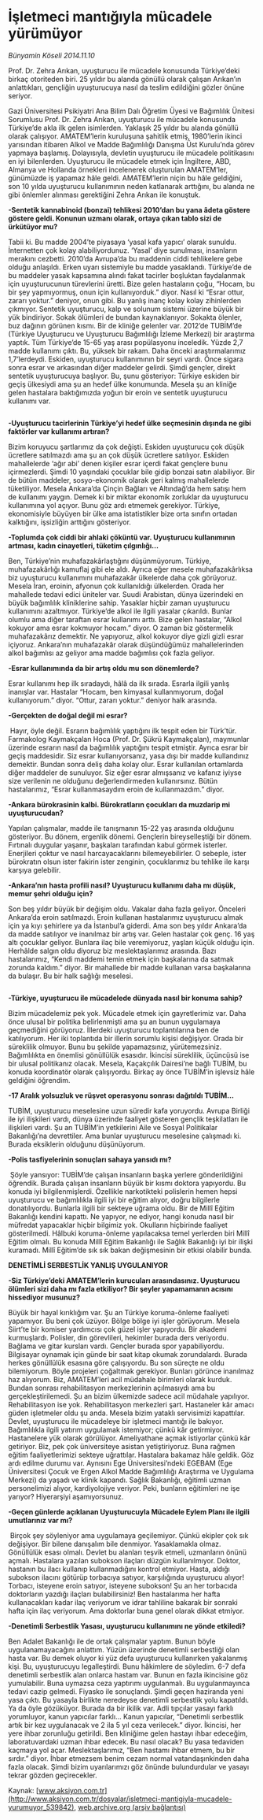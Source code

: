 # İşletmeci mantığıyla mücadele yürümüyor

*Bünyamin Köseli 2014.11.10*

<div class="pNewsDetailMainContent" itemprop="articleBody">
 <div id="newsSpot">
  Prof. Dr. Zehra Arıkan, uyuşturucu ile mücadele konusunda Türkiye’deki birkaç otoriteden biri. 25 yıldır bu alanda gönüllü olarak çalışan Arıkan’ın anlattıkları, gençliğin uyuşturucuya nasıl da teslim edildiğini gözler önüne seriyor.
 </div>
 <div id="newsText">
  <p>
   Gazi Üniversitesi Psikiyatri Ana Bilim Dalı Öğretim Üyesi ve Bağımlılık Ünitesi Sorumlusu Prof. Dr. Zehra Arıkan, uyuşturucu ile mücadele konusunda Türkiye’de akla ilk gelen isimlerden. Yaklaşık 25 yıldır bu alanda gönüllü olarak çalışıyor. AMATEM’lerin kuruluşuna şahitlik etmiş, 1980’lerin ikinci yarısından itibaren Alkol ve Madde Bağımlılığı Danışma Üst Kurulu’nda görev yapmaya başlamış. Dolayısıyla, devletin uyuşturucu ile mücadele politikasını en iyi bilenlerden. Uyuşturucu ile mücadele etmek için İngiltere, ABD, Almanya ve Hollanda örnekleri incelenerek oluşturulan AMATEM’ler, günümüzde iş yapamaz hâle geldi. AMATEM’lerin niçin bu hâle geldiğini, son 10 yılda uyuşturucu kullanımının neden katlanarak arttığını, bu alanda ne gibi önlemler alınması gerektiğini Zehra Arıkan ile konuştuk.
  </p>
  <p>
   <strong>
    -Sentetik kannabinoid (bonzai) tehlikesi 2010’dan bu yana âdeta göstere göstere geldi. Konunun uzmanı olarak, ortaya çıkan tablo sizi de ürkütüyor mu?
   </strong>
  </p>
  <p>
   Tabii ki. Bu madde 2004’te piyasaya ‘yasal kafa yapıcı’ olarak sunuldu. İnternetten çok kolay alabiliyordunuz. ‘Yasal’ diye sunulması, insanların merakını cezbetti. 2010’da Avrupa’da bu maddenin ciddi tehlikelere gebe olduğu anlaşıldı. Erken uyarı sistemiyle bu madde yasaklandı. Türkiye’de de bu maddeler yasak kapsamına alındı fakat tacirler boşluktan faydalanmak için uyuşturucunun türevlerini üretti. Bize gelen hastaların çoğu, “Hocam, bu bir şey yapmıyormuş, onun için kullanıyorduk.” diyor. Nasıl ki “Esrar ottur, zararı yoktur.” deniyor, onun gibi. Bu yanlış inanç kolay kolay zihinlerden çıkmıyor. Sentetik uyuşturucu, kalp ve solunum sistemi üzerine büyük bir yük bindiriyor. Sokak ölümleri de bundan kaynaklanıyor. Sokakta ölenler, buz dağının görünen kısmı. Bir de kliniğe gelenler var. 2012’de TUBİM’de (Türkiye Uyuşturucu ve Uyuşturucu Bağımlılığı İzleme Merkezi) bir araştırma yaptık. Tüm Türkiye’de 15-65 yaş arası popülasyonu inceledik. Yüzde 2,7 madde kullanımı çıktı. Bu, yüksek bir rakam. Daha önceki araştırmalarımız 1,7’lerdeydi. Eskiden, uyuşturucu kullanımının bir seyri vardı. Önce sigara sonra esrar ve arkasından diğer maddeler gelirdi. Şimdi gençler, direkt sentetik uyuşturucuya başlıyor. Bu, şunu gösteriyor: Türkiye eskiden bir geçiş ülkesiydi ama şu an hedef ülke konumunda. Mesela şu an kliniğe gelen hastalara baktığımızda yoğun bir eroin ve sentetik uyuşturucu kullanımı var.
  </p>
  <p>
   <img alt="" src="http://web.archive.org/web/20150731115753im_/http://medya.aksiyon.com.tr/aksiyon/2014/11/10/isletmeci-mantigiyla2.jpg"/>
  </p>
  <p>
   <strong>
    -Uyuşturucu tacirlerinin Türkiye’yi hedef ülke seçmesinin dışında ne gibi faktörler var kullanımı artıran?
   </strong>
  </p>
  <p>
   Bizim koruyucu şartlarımız da çok değişti. Eskiden uyuşturucu çok düşük ücretlere satılmazdı ama şu an çok düşük ücretlere satılıyor. Eskiden mahallelerde ‘ağır abi’ denen kişiler esrar içerdi fakat gençlere bunu içirmezlerdi. Şimdi 10 yaşındaki çocuklar bile gidip bonzai satın alabiliyor. Bir de bütün maddeler, sosyo-ekonomik olarak geri kalmış mahallelerde tüketiliyor. Mesela Ankara’da Çinçin Bağları ve Altındağ’da hem satışı hem de kullanımı yaygın. Demek ki bir miktar ekonomik zorluklar da uyuşturucu kullanımına yol açıyor. Bunu göz ardı etmemek gerekiyor. Türkiye, ekonomisiyle büyüyen bir ülke ama istatistikler bize orta sınıfın ortadan kalktığını, işsizliğin arttığını gösteriyor.
  </p>
  <p>
   <strong>
    -Toplumda çok ciddi bir ahlaki çöküntü var. Uyuşturucu kullanımının artması, kadın cinayetleri, tüketim çılgınlığı…
   </strong>
  </p>
  <p>
   Ben, Türkiye’nin muhafazakârlaştığını düşünmüyorum. Türkiye, muhafazakârlığı kamuflaj gibi ele aldı. Ayrıca eğer mesele muhafazakârlıksa biz uyuşturucu kullanımını muhafazakâr ülkelerde daha çok görüyoruz. Mesela İran, eroinin, afyonun çok kullanıldığı ülkelerden. Orada her mahallede tedavi edici üniteler var. Suudi Arabistan, dünya üzerindeki en büyük bağımlılık kliniklerine sahip. Yasaklar hiçbir zaman uyuşturucu kullanımını azaltmıyor. Türkiye’de alkol ile ilgili yasalar çıkarıldı. Bunlar olumlu ama diğer taraftan esrar kullanımı arttı. Bize gelen hastalar, “Alkol kokuyor ama esrar kokmuyor hocam.” diyor. O zaman biz göstermelik muhafazakârız demektir. Ne yapıyoruz, alkol kokuyor diye gizli gizli esrar içiyoruz. Ankara’nın muhafazakâr olarak düşündüğümüz mahallelerinden alkol bağımlısı az geliyor ama madde bağımlısı çok fazla geliyor.
  </p>
  <p>
   <strong>
    -Esrar kullanımında da bir artış oldu mu son dönemlerde?
   </strong>
  </p>
  <p>
   Esrar kullanımı hep ilk sıradaydı, hâlâ da ilk sırada. Esrarla ilgili yanlış inanışlar var. Hastalar “Hocam, ben kimyasal kullanmıyorum, doğal kullanıyorum.” diyor. “Ottur, zararı yoktur.” deniyor halk arasında.
  </p>
  <p>
   <strong>
    -Gerçekten de doğal değil mi esrar?
   </strong>
  </p>
  <p>
   <img alt="" src="http://web.archive.org/web/20150731115753im_/http://medya.aksiyon.com.tr/aksiyon/2014/11/10/isletmeci-mantigiyla3.jpg"/>
   Hayır, öyle değil. Esrarın bağımlılık yaptığını ilk tespit eden bir Türk’tür. Farmakolog Kaymakçalan Hoca (Prof. Dr. Şükrü Kaymakçalan), maymunlar üzerinde esrarın nasıl da bağımlılık yaptığını tespit etmiştir. Ayrıca esrar bir geçiş maddesidir. Siz esrar kullanıyorsanız, yasa dışı bir madde kullandınız demektir. Bundan sonra deliş daha kolay olur. Esrar kullanılan ortamlarda diğer maddeler de sunuluyor. Siz eğer esrar almışsanız ve kafanız iyiyse size verilenin ne olduğunu değerlendirmeden kullanırsınız. Bütün hastalarımız, “Esrar kullanmasaydım eroin de kullanmazdım.” diyor.
  </p>
  <p>
   <strong>
    -Ankara bürokrasinin kalbi. Bürokratların çocukları da muzdarip mi uyuşturucudan?
   </strong>
  </p>
  <p>
   Yapılan çalışmalar, madde ile tanışmanın 15-22 yaş arasında olduğunu gösteriyor. Bu dönem, ergenlik dönemi. Gençlerin bireyselleştiği bir dönem. Fırtınalı duygular yaşanır, başkaları tarafından kabul görmek isterler. Enerjileri çoktur ve nasıl harcayacaklarını bilemeyebilirler. O sebeple, ister bürokratın olsun ister fakirin ister zenginin, çocuklarımız bu tehlike ile karşı karşıya gelebilir.
  </p>
  <p>
   <strong>
    -Ankara’nın hasta profili nasıl? Uyuşturucu kullanımı daha mı düşük, memur şehri olduğu için?
   </strong>
  </p>
  <p>
   Son beş yıldır büyük bir değişim oldu. Vakalar daha fazla geliyor. Önceleri Ankara’da eroin satılmazdı. Eroin kullanan hastalarımız uyuşturucu almak için ya kıyı şehirlere ya da İstanbul’a giderdi. Ama son beş yıldır Ankara’da da madde satılıyor ve inanılmaz bir artış var. Gelen hastalar çok genç. 16 yaş altı çocuklar geliyor. Bunlara ilaç bile veremiyoruz, yaşları küçük olduğu için. Herhâlde salgın oldu diyoruz biz meslektaşlarımız arasında. Bazı hastalarımız, “Kendi maddemi temin etmek için başkalarına da satmak zorunda kaldım.” diyor. Bir mahallede bir madde kullanan varsa başkalarına da bulaşır. Bu bir halk sağlığı meselesi.
  </p>
  <p>
   <img alt="" src="http://web.archive.org/web/20150731115753im_/http://medya.aksiyon.com.tr/aksiyon/2014/11/10/isletmeci-mantigiyla4.jpg"/>
  </p>
  <p>
   <strong>
    -Türkiye, uyuşturucu ile mücadelede dünyada nasıl bir konuma sahip?
   </strong>
  </p>
  <p>
   Bizim mücadelemiz pek yok. Mücadele etmek için gayretlerimiz var. Daha önce ulusal bir politika belirlenmişti ama şu an bunun uygulamaya geçmediğini görüyoruz. İllerdeki uyuşturucu toplantılarına ben de katılıyorum. Her iki toplantıda bir illerin sorumlu kişisi değişiyor. Orada bir süreklilik olmuyor. Bunu bu şekilde yapamazsınız, yürütemezsiniz. Bağımlılıkta en önemlisi gönüllülük esasıdır. İkincisi süreklilik, üçüncüsü ise bir ulusal politikanız olacak. Mesela, Kaçakçılık Dairesi’ne bağlı TUBİM, bu konuda koordinatör olarak çalışıyordu. Birkaç ay önce TUBİM’in işlevsiz hâle geldiğini öğrendim.
  </p>
  <p>
   <strong>
    -17 Aralık yolsuzluk ve rüşvet operasyonu sonrası dağıtıldı TUBİM…
   </strong>
  </p>
  <p>
   TUBİM, uyuşturucu meselesine uzun süredir kafa yoruyordu. Avrupa Birliği ile iyi ilişkileri vardı, dünya üzerinde faaliyet gösteren gençlik teşkilatları ile ilişkileri vardı. Şu an TUBİM’in yetkilerini Aile ve Sosyal Politikalar Bakanlığı’na devrettiler. Ama bunlar uyuşturucu meselesine çalışmadı ki. Burada eksiklerin olduğunu düşünüyorum.
  </p>
  <p>
   <strong>
    -Polis tasfiyelerinin sonuçları sahaya yansıdı mı?
   </strong>
  </p>
  <p>
   <img alt="" src="http://web.archive.org/web/20150731115753im_/http://medya.aksiyon.com.tr/aksiyon/2014/11/10/isletmeci-mantigiyla5.jpg"/>
   Şöyle yansıyor: TUBİM’de çalışan insanların başka yerlere gönderildiğini öğrendik. Burada çalışan insanların büyük bir kısmı doktora yapıyordu. Bu konuda iyi bilgilenmişlerdi. Özellikle narkotikteki polislerin hemen hepsi uyuşturucu ve bağımlılıkla ilgili iyi bir eğitim alıyor, doğru bilgilerle donatılıyordu. Bunlarla ilgili bir sekteye uğrama oldu. Bir de Millî Eğitim Bakanlığı kendini kapattı. Ne yapıyor, ne ediyor, hangi konuda nasıl bir müfredat yapacaklar hiçbir bilgimiz yok. Okulların hiçbirinde faaliyet gösterilmedi. Hâlbuki koruma-önleme yapılacaksa temel yerlerden biri Millî Eğitim olmalı. Bu konuda Millî Eğitim Bakanlığı ile Sağlık Bakanlığı iyi bir ilişki kuramadı. Millî Eğitim’de sık sık bakan değişmesinin bir etkisi olabilir bunda.
  </p>
  <p>
   <strong>
    DENETİMLİ SERBESTLİK YANLIŞ UYGULANIYOR
   </strong>
  </p>
  <p>
   <strong>
    -Siz Türkiye’deki AMATEM’lerin kurucuları arasındasınız. Uyuşturucu ölümleri sizi daha mı fazla etkiliyor? Bir şeyler yapamamanın acısını hissediyor musunuz?
   </strong>
  </p>
  <p>
   Büyük bir hayal kırıklığım var. Şu an Türkiye koruma-önleme faaliyeti yapamıyor. Bu beni çok üzüyor. Bölge bölge iyi işler görüyorum. Mesela Siirt’te bir komiser yardımcısı çok güzel işler yapıyordu. Bir akademi kurmuşlardı. Polisler, din görevlileri, hekimler burada ders veriyordu. Bağlama ve gitar kursları vardı. Gençler burada spor yapabiliyordu. Bilgisayar oynamak için günde bir saat kitap okumak zorundalardı. Burada herkes gönüllülük esasına göre çalışıyordu. Bu son süreçte ne oldu bilemiyorum. Böyle projeleri çoğaltmak gerekiyor. Bunları görünce inanılmaz haz alıyorum. Biz, AMATEM’leri acil müdahale birimleri olarak kurduk. Bundan sonrası rehabilitasyon merkezlerinin açılmasıydı ama bu gerçekleştirilemedi. Şu an bizim ülkemizde sadece acil müdahale yapılıyor. Rehabilitasyon ise yok. Rehabilitasyon merkezleri şart. Hastaneler kâr amacı güden işletmeler oldu şu anda. Mesela bizim yataklı servisimizi kapattılar. Devlet, uyuşturucu ile mücadeleye bir işletmeci mantığı ile bakıyor. Bağımlılıkla ilgili yatırım uygulamak istemiyor; çünkü kâr getirmiyor. Hastanelere yük olarak görülüyor. Ameliyathane açmak istiyorlar çünkü kâr getiriyor. Biz, pek çok üniversiteye asistan yetiştiriyoruz. Buna rağmen eğitim faaliyetlerimizi sekteye uğrattılar. Hastalara bakamaz hâle geldik. Göz ardı edilme durumu var. Aynısını Ege Üniversitesi’ndeki EGEBAM (Ege Üniversitesi Çocuk ve Ergen Alkol Madde Bağımlılığı Araştırma ve Uygulama Merkezi) da yaşadı ve klinik kapandı. Sağlık Bakanlığı, eğitimli uzman personelimizi alıyor, kardiyolojiye veriyor. Peki, bunların eğitimleri ne işe yarıyor? Hiyerarşiyi aşamıyorsunuz.
  </p>
  <p>
   <strong>
    -Geçen günlerde açıklanan Uyuşturucuyla Mücadele Eylem Planı ile ilgili umutlarınız var mı?
   </strong>
  </p>
  <p>
   <img alt="" src="http://web.archive.org/web/20150731115753im_/http://medya.aksiyon.com.tr/aksiyon/2014/11/10/isletmeci-mantigiyla6.jpg"/>
   Birçok şey söyleniyor ama uygulamaya geçilemiyor. Çünkü ekipler çok sık değişiyor. Bir bilene danışalım bile denmiyor. Yasaklamakla olmaz. Gönüllülük esası olmalı. Devlet bu alanları teşvik etmeli, uzmanların önünü açmalı. Hastalara yazılan subokson ilaçları düzgün kullanılmıyor. Doktor, hastanın bu ilacı kullanıp kullanmadığını kontrol etmiyor. Hasta, aldığı subokson ilacını götürüp torbacıya satıyor, karşılığında uyuşturucu alıyor! Torbacı, isteyene eroin satıyor, isteyene subokson! Şu an her torbacıda doktorların yazdığı ilaçları bulabilirsiniz! Ben hastalarıma her hafta kullanacakları kadar ilaç veriyorum ve idrar tahliline bakarak bir sonraki hafta için ilaç veriyorum. Ama doktorlar buna genel olarak dikkat etmiyor.
  </p>
  <p>
   <strong>
    -Denetimli Serbestlik Yasası, uyuşturucu kullanımını ne yönde etkiledi?
   </strong>
  </p>
  <p>
   Ben Adalet Bakanlığı ile de ortak çalışmalar yaptım. Bunun böyle uygulanamayacağını anlattım. Yüzün üzerinde denetimli serbestliği olan hasta var. Bu demek oluyor ki yüz defa uyuşturucu kullanırken yakalanmış kişi. Bu, uyuşturucuyu legalleştirdi. Bunu hâkimlere de söyledim. 6-7 defa denetimli serbestlik alan onlarca hastam var. Bunun en fazla ikincisine göz yumulabilir. Buna uymazsa ceza yaptırımı uygulanmalı. Bu uygulanmayınca tedavi cazip gelmedi. Fiyasko ile sonuçlandı. Şimdi geçen haziranda yeni yasa çıktı. Bu yasayla birlikte neredeyse denetimli serbestlik yolu kapatıldı. Ya da öyle gözüküyor. Burada da bir ikilik var. Adli tıpçılar yasayı farklı yorumluyor, kanun yapıcılar farklı... Kanun yapıcılar, “Denetimli serbestlik artık bir kez uygulanacak ve 2 ila 5 yıl ceza verilecek.” diyor. İkincisi, her yere ihbar zorunluğu getirildi. Ben kliniğime gelen hastayı ihbar edeceğim, laboratuvardaki uzman ihbar edecek. Bu nasıl olacak? Bu yasa tedaviden kaçmaya yol açar. Meslektaşlarımız, “Ben hastamı ihbar etmem, bu bir sırdır.” diyor. İhbar etmezsem benim cezam normal vatandaşınkinden daha fazla olacak. Şimdi bizim uyarılarımızı göz önünde bulundurdular ve yasayı tekrar gözden geçirecekler.
  </p>
 </div>
</div>


Kaynak: [www.aksiyon.com.tr](http://www.aksiyon.com.tr/dosyalar/isletmeci-mantigiyla-mucadele-yurumuyor_539842), [web.archive.org (arşiv bağlantısı)](http://web.archive.org/web/20150731115753/http://www.aksiyon.com.tr/dosyalar/isletmeci-mantigiyla-mucadele-yurumuyor_539842)
